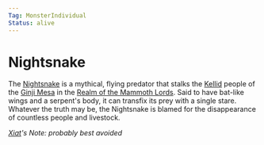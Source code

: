 ```yaml
---
Tag: MonsterIndividual
Status: alive
---
```

# Nightsnake
The [Nightsnake](https://pathfinderwiki.com/wiki/Nightsnake) is a mythical, flying predator that stalks the [Kellid](Kellid) people of the [Ginji Mesa](Ginji-Mesa) in the [Realm of the Mammoth Lords](Realm-of-the-Mammoth-Lords). Said to have bat-like wings and a serpent's body, it can transfix its prey with a single stare. Whatever the truth may be, the Nightsnake is blamed for the disappearance of countless people and livestock.

*[Xiat](Xiat)'s Note: probably best avoided*